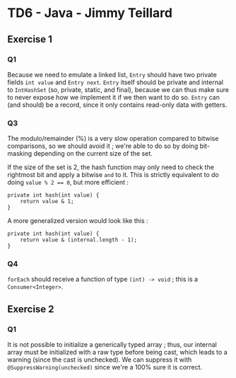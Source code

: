 # TD6 - Java - Jimmy Teillard

## Exercise 1

### Q1

Because we need to emulate a linked list, `Entry` should have two private
fields `int value` and `Entry next`. `Entry` itself should be private and internal
to `IntHashSet` (so, private, static, and final), because we can thus make sure to
never expose how we implement it if we then want to do so. `Entry` can (and should)
be a record, since it only contains read-only data with getters.

### Q3

The modulo/remainder (%) is a very slow operation compared to bitwise comparisons,
so we should avoid it ; we're able to do so by doing bit-masking depending on 
the current size of the set.

If the size of the set is 2, the hash function may only need to check the
rightmost bit and apply a bitwise `and` to it. This is strictly equivalent
to do doing `value % 2 == 0`, but more efficient :

```
private int hash(int value) {
    return value & 1;
}
```

A more generalized version would look like this :

```
private int hash(int value) {
    return value & (internal.length - 1);
}
```

### Q4

`forEach` should receive a function of type `(int) -> void` ; this is
a `Consumer<Integer>`.

## Exercise 2

### Q1

It is not possible to initialize a generically typed array ; thus, our internal
array must be initialized with a raw type before being cast, which leads
to a warning (since the cast is unchecked). We can suppress it with
`@SuppressWarning(unchecked)` since we're a 100% sure it is correct.